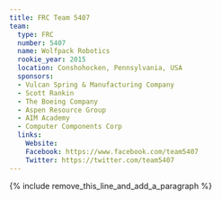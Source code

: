 ```yaml
---
title: FRC Team 5407
team:
  type: FRC
  number: 5407
  name: Wolfpack Robotics
  rookie_year: 2015
  location: Conshohocken, Pennsylvania, USA
  sponsors:
  - Vulcan Spring & Manufacturing Company
  - Scott Rankin
  - The Boeing Company
  - Aspen Resource Group
  - AIM Academy
  - Computer Components Corp
  links:
    Website: 
    Facebook: https://www.facebook.com/team5407
    Twitter: https://twitter.com/team5407
---
```


{% include remove_this_line_and_add_a_paragraph %}
